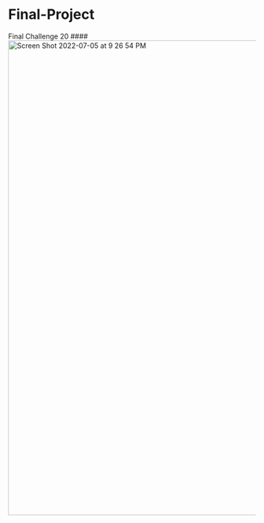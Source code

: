 # Final-Project
Final Challenge 20
####<img width="966" alt="Screen Shot 2022-07-05 at 9 26 54 PM" src="https://user-images.githubusercontent.com/99656224/177447841-45fcbcd2-6f48-419b-854e-2401cd2eda57.png">
